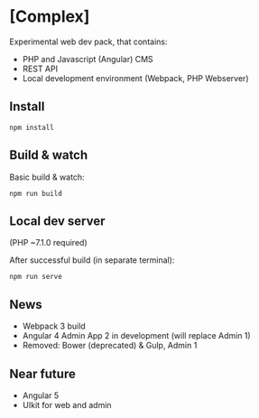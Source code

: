 # [Complex]

Experimental web dev pack, that contains:
- PHP and Javascript (Angular) CMS
- REST API
- Local development environment (Webpack, PHP Webserver)

## Install
```
npm install
```

## Build & watch
Basic build & watch:
```
npm run build
```

## Local dev server
(PHP ~7.1.0 required)

After successful build (in separate terminal):
```
npm run serve
```

## News
- Webpack 3 build
- Angular 4 Admin App 2 in development (will replace Admin 1)
- Removed: Bower (deprecated) & Gulp, Admin 1

## Near future
- Angular 5
- UIkit for web and admin
